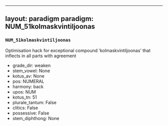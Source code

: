 
---
layout: paradigm
paradigm: NUM_51kolmaskvintiljoonas
---
### ` NUM_51kolmaskvintiljoonas `

Optimisation hack for exceptional compound ’kolmaskvintiljoonas’ that inflects in all parts with agreement
* grade_dir: weaken
* stem_vowel: None
* kotus_av: None
* pos: NUMERAL
* harmony: back
* upos: NUM
* kotus_tn: 51
* plurale_tantum: False
* clitics: False
* possessive: False
* stem_diphthong: None
